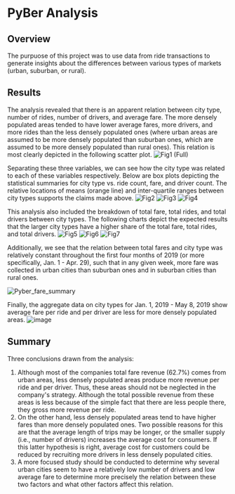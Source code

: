 # PyBer Analysis
## Overview
The purpuose of this project was to use data from ride transactions to generate insights about the differences between various types of markets (urban, suburban, or rural). 

## Results
The analysis revealed that there is an apparent relation between city type, number of rides, number of drivers, and average fare. The more densely populated areas tended to have lower average fares, more drivers, and more rides than the less densely populated ones (where urban areas are assumed to be more densely populated than suburban ones, which are assumed to be more densely populated than rural ones). This relation is most clearly depicted in the following scatter plot.
![Fig1 (Full)](https://user-images.githubusercontent.com/80861610/119690365-9ea3eb00-be17-11eb-9a21-154d870099c6.png)

Separating these three variables, we can see how the city type was related to each of these variables respectively. Below are box plots depicting the statistical summaries for city type vs. ride count, fare, and driver count. The relative locations of means (orange line) and inter-quartile ranges between city types supports the claims made above.
![Fig2](https://user-images.githubusercontent.com/80861610/119691016-37d30180-be18-11eb-92af-abf4d23d95db.png)
![Fig3](https://user-images.githubusercontent.com/80861610/119691039-3d304c00-be18-11eb-973d-1ffe5665c666.png)
![Fig4](https://user-images.githubusercontent.com/80861610/119691054-402b3c80-be18-11eb-8f26-040196884b58.png)

This analysis also included the breakdown of total fare, total rides, and total drivers between city types. The following charts depict the expected results that the larger city types have a higher share of the total fare, total rides, and total drivers.
![Fig5](https://user-images.githubusercontent.com/80861610/119691677-c8a9dd00-be18-11eb-83b4-baf4c89b48aa.png)
![Fig6](https://user-images.githubusercontent.com/80861610/119691687-cb0c3700-be18-11eb-993b-6b9dd35561bb.png)
![Fig7](https://user-images.githubusercontent.com/80861610/119691710-ce072780-be18-11eb-8494-4d5061a07ad3.png)

Additionally, we see that the relation between total fares and city type was relatively constant throughout the first four months of 2019 (or more specifically, Jan. 1 - Apr. 29), such that in any given week, more fare was collected in urban cities than suburban ones and in suburban cities than rural ones. 

![Pyber_fare_summary](https://user-images.githubusercontent.com/80861610/119692455-6c938880-be19-11eb-9415-82cc935b2211.png)

Finally, the aggregate data on city types for Jan. 1, 2019 - May 8, 2019 show average fare per ride and per driver are less for more densely populated areas.
![image](https://user-images.githubusercontent.com/80861610/119693350-2ee32f80-be1a-11eb-933f-ab0b4a05b5af.png)

## Summary 
Three conclusions drawn from the analysis:
1. Although most of the companies total fare revenue (62.7%) comes from urban areas, less densely populated areas produce more revenue per ride and per driver. Thus, these areas should not be neglected in the company's strategy. Although the total possible revenue from these areas is less because of the simple fact that there are less people there, they gross more revenue per ride.
2. On the other hand, less densely populated areas tend to have higher fares than more densely populated ones. Two possible reasons for this are that the average length of trips may be longer, or the smaller supply (i.e., number of drivers) increases the average cost for consumers. If this latter hypothesis is right, average cost for customers could be reduced by recruiting more drivers in less densely populated cities.
3. A more focused study should be conducted to determine why several urban cities seem to have a relatively low number of drivers and low average fare to determine more precisely the relation between these two factors and what other factors affect this relation.



